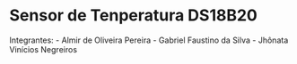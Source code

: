 # Sensor de Tenperatura DS18B20
Integrantes: - Almir de Oliveira Pereira 
             - Gabriel Faustino da Silva 
             - Jhônata Vinícios Negreiros


